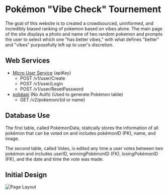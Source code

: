 # Pokémon "Vibe Check" Tournement
The goal of this website is to created a crowdsourced, uninformed, and incredibly biased ranking of pokemon based on vibes alone. The main page of the site displays a photo and name of two random pokemon and prompts the user to select which one "has better vibes," with what defines "better" and "vibes" purposefully left up to user's discretion.

## Web Services
- [Micro User Service](https://m3o.com/user) (apiKey)
    - POST /v1/user/Create
    - POST /v1/user/Login
    - POST /v1/user/ResetPassword
- [pokéapi](https://pokeapi.co/) (No Auth) (Used to generate Pokémon table)
    - GET /v2/pokemon/{id or name}

## Database Use
The first table, called PokémonData, statically stores the information of all pokémon that can be voted on and includes pokémonID (PK), name, and image.

The second table, called Votes, is edited any time a user votes between two pokémon and includes userID, winningPokémonID (FK), losingPokémonID (FK), and the date and time the vote was made.

## Initial Design
![Page Layout](/pagelayout.png)